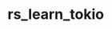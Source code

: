 # rs_learn_tokio

<!-- 
2024年11月14日01:14:40 学到这了 https://course.rs/advance-practice/getting-startted.html
2024-11-15 00:06:15 看到了6.3的“现在，我们可以继续前进了，下面来实现 process 函数，它用于处理进入的命令。相应的值将被存储在 HashMap 中: 通过 SET 命令存值，通过 GET 命令来取值。”
 -->


 <!-- 
 运行代码记录：cargo run --example hello_redis
  -->
